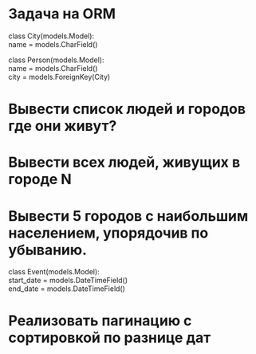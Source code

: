 # Задача на ORM
 
<p>
class City(models.Model):<br>
    name = models.CharField()<br>
 </p>
 
class Person(models.Model):<br>
    name = models.CharField()<br>
    city = models.ForeignKey(City)<br>
 
 
# Вывести список людей и городов где они живут?
# Вывести всех людей, живущих в городе N
# Вывести 5 городов с наибольшим населением, упорядочив по убыванию. 
 
 
class Event(models.Model):<br>
    start_date = models.DateTimeField()<br>
    end_date = models.DateTimeField()<br>
 
 
# Реализовать пагинацию с сортировкой по разнице дат
